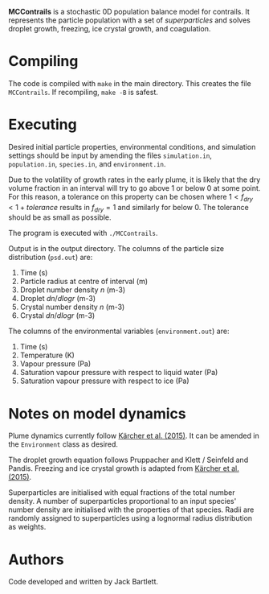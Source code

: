 **MCContrails** is a stochastic 0D population balance model for contrails. It represents the particle population with a set of *superparticles* and solves droplet growth, freezing, ice crystal growth, and coagulation.


# Compiling

The code is compiled with `make` in the main directory. This creates the file `MCContrails`. If recompiling, `make -B` is safest.


# Executing

Desired initial particle properties, environmental conditions, and simulation settings should be input by amending the files `simulation.in`, `population.in`, `species.in`, and `environment.in`.

Due to the volatility of growth rates in the early plume, it is likely that the dry volume fraction in an interval will try to go above 1 or below 0 at some point. For this reason, a tolerance on this property can be chosen where $1 < f_{dry} < 1+tolerance$ results in $f_{dry} = 1$ and similarly for below 0. The tolerance should be as small as possible.

The program is executed with `./MCContrails`.

Output is in the output directory. The columns of the particle size distribution (`psd.out`) are:
1. Time (s)
2. Particle radius at centre of interval (m)
3. Droplet number density $n$ (m-3)
4. Droplet $dn/dlogr$ (m-3)
5. Crystal number density $n$ (m-3)
6. Crystal $dn/dlogr$ (m-3)

The columns of the environmental variables (`environment.out`) are:
1. Time (s)
2. Temperature (K)
3. Vapour pressure (Pa)
4. Saturation vapour pressure with respect to liquid water (Pa)
5. Saturation vapour pressure with respect to ice (Pa)


# Notes on model dynamics

Plume dynamics currently follow [Kärcher et al. (2015)](https://agupubs.onlinelibrary.wiley.com/doi/full/10.1002/2015JD023491). It can be amended in the `Environment` class as desired.

The droplet growth equation follows Pruppacher and Klett / Seinfeld and Pandis. Freezing and ice crystal growth is adapted from [Kärcher et al. (2015)](https://agupubs.onlinelibrary.wiley.com/doi/full/10.1002/2015JD023491).

Superparticles are initialised with equal fractions of the total number density. A number of superparticles proportional to an input species' number density are initialised with the properties of that species. Radii are randomly assigned to superparticles using a lognormal radius distribution as weights.


# Authors

Code developed and written by Jack Bartlett.